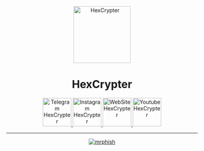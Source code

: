 <div align="center">
  <a>
    <img src="https://github.com/HexCrypter/HexCrypter/assets/149661104/f44302ec-40fd-4c1c-8547-92e219ec5cda" alt="HexCrypter" width="150px">
  </a><br>
  <h1>
    <b color="#fff">HexCrypter</b>
  </h1>
  <div id="item">
    <a href="https://">
      <img src="https://github.com/HexCrypter/HexCrypter/assets/149661104/7eef42d4-cd50-4bf3-bc12-15dd0c349f0d" alt="Telegram HexCrypter" width="75px">
    </a>
    <a href="https://">
      <img src="https://github.com/HexCrypter/HexCrypter/assets/149661104/f6e1bc14-b525-4998-b365-2468842ea507" alt="Instagram HexCrypter" width="75px">
    </a>
    <a href="https://">
      <img src="https://github.com/HexCrypter/HexCrypter/assets/149661104/dbdfa08e-e3c3-4d60-bd04-4532e1f3f8d9" alt="WebSite HexCrypter" width="75px">
    </a>
    <a href="https://">
      <img src="https://github.com/HexCrypter/HexCrypter/assets/149661104/ea927b08-39d3-44b9-a93a-8f3ce955d9b5" alt="Youtube HexCrypter" width="75px">
    </a>
  </div>
  <div id="item-github">
    <img src="https://github-readme-stats.vercel.app/api/top-langs/?username=HexCrypter&text_color=ffffff&icon_color=ffffff&theme=radical&hide_progress=true" alt="">
  </div><hr>
    <a href="https://github.com/HexCrypter/WP-searcher">
      <img title="mrphish" src="https://github-readme-stats.vercel.app/api/pin/?username=HexCrypter&repo=WP-searcher&text_color=ffffff&icon_color=ffffff&theme=radical&hide_progress=true"">
    </a>
</div>
